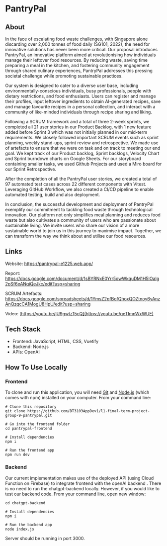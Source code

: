 # PantryPal

## About
In the face of escalating food waste challenges, with Singapore alone discarding over 2,000 tonnes of food daily (SG101, 2022), the need for innovative solutions has never been more critical. Our proposal introduces PantryPal, an innovative platform aimed at revolutionising how individuals manage their leftover food resources. By reducing waste, saving time preparing a meal in the kitchen, and fostering community engagement through shared culinary experiences, PantryPal addresses this pressing societal challenge while promoting sustainable practices.

Our system is designed to cater to a diverse user base, including environmentally-conscious individuals, busy professionals, people with dietary restrictions, and food enthusiasts. Users can register and manage their profiles, input leftover ingredients to obtain AI-generated recipes, save and manage favourite recipes in a personal collection, and interact with a community of like-minded individuals through recipe sharing and liking.

Following a SCRUM framework and a total of three 2-week sprints, we completed all 21 user stories in our Product Backlog, with 1 new feature added before Sprint 3 which was not initially planned in our mid-term requirements. We closely followed important SCRUM events such as sprint planning, weekly stand-ups, sprint review and retrospective. We made use of artefacts to ensure that we were on task and on track to meeting our end goal. We kept track of our Product backlog, Sprint backlogs, Velocity Chart and Sprint burndown charts on Google Sheets. For our storyboard containing smaller tasks, we used Github Projects and used a Miro board for our Sprint Retrospective. 

After the completion of all the PantryPal user stories, we created a total of 97 automated test cases across 22 different components with Vitest. Leveraging GitHub Workflow, we also created a CI/CD pipeline to enable automated testing, build and also deployment. 

In conclusion, the successful development and deployment of PantryPal exemplify our commitment to tackling food waste through technological innovation. Our platform not only simplifies meal planning and reduces food waste but also cultivates a community of users who are passionate about sustainable living. We invite users who share our vision of a more sustainable world to join us in this journey to maximise impact. Together, we can transform the way we think about and utilise our food resources.

## Links
Website: https://pantrypal-e1225.web.app/

Report: https://docs.google.com/document/d/1sBYRNxE0Yrr5owWkquDM1H5IOaIg2pSf6eANqiQeJkc/edit?usp=sharing

SCRUM Artefacts: https://docs.google.com/spreadsheets/d/1YmsZ2pfBofQhoxQOZtnoy6yAnzAnQzqcCA1MogU8HpU/edit?usp=sharing

Video: [https://youtu.be/jU9gwtz15cQ](https://youtu.be/qeTImnWxWUE)

## Tech Stack
* Frontend: JavaScript, HTML, CSS, Vuetify
* Backend: Node.js
* APIs: OpenAI

## How To Use Locally
### Frontend
To clone and run this application, you will need [Git](https://github.com/git-guides/install-git) and [Node.js](https://nodejs.org/en) (which comes with npm) installed on your computer. 
From your command line:
```
# Clone this repository
git clone https://github.com/BT3103AppDev1/l1-final-term-project-group-9-pantrypal.git

# Go into the frontend folder
cd pantrypal-frontend

# Install dependencies
npm i

# Run the frontend app
npm run dev
```
### Backend
Our current implementation makes use of the deployed API (using Cloud Function on Firebase) to integrate frontend with the openAI backend . There is no need to run the chatgpt-backend locally.
However, if you would like to test our backend code. From your command line, open new window:
```
cd chatgpt-backend

# Install dependencies
npm i

# Run the backend app
node index.js
```
Server should be running in port 3000.
